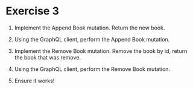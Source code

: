 # Exercise 3

1. Implement the Append Book mutation. Return the new book.

2. Using the GraphQL client, perform the Append Book mutation.

3. Implement the Remove Book mutation. Remove the book by id, return the book that was remove.

4. Using the GraphQL client, perform the Remove Book mutation.

5. Ensure it works!
